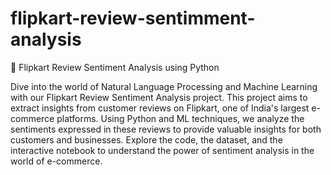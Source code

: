 # flipkart-review-sentimment-analysis
🛒 Flipkart Review Sentiment Analysis using Python

Dive into the world of Natural Language Processing and Machine Learning with our Flipkart Review Sentiment Analysis project. This project aims to extract insights from customer reviews on Flipkart, one of India's largest e-commerce platforms. Using Python and ML techniques, we analyze the sentiments expressed in these reviews to provide valuable insights for both customers and businesses. Explore the code, the dataset, and the interactive notebook to understand the power of sentiment analysis in the world of e-commerce.
